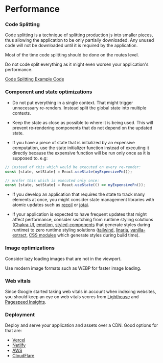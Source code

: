 # Performance

### Code Splitting

Code splitting is a technique of splitting production js into smaller pieces, thus allowing the application to be only partially downloaded. Any unused code will not be downloaded until it is required by the application.

Most of the time code splitting should be done on the routes level.

Do not code split everything as it might even worsen your application's performance.

[Code Splitting Example Code](../src/routes/index.tsx)

### Component and state optimizations

- Do not put everything in a single context. That might trigger unnecessary re-renders. Instead split the global state into multiple contexts.

- Keep the state as close as possible to where it is being used. This will prevent re-rendering components that do not depend on the updated state.

- If you have a piece of state that is initialized by an expensive computation, use the state initializer function instead of executing it directly because the expensive function will be run only once as it is supposed to. e.g:

```javascript
// instead of this which would be executed on every re-render:
const [state, setState] = React.useState(myExpensiveFn());

// prefer this which is executed only once:
const [state, setState] = React.useState(() => myExpensiveFn());
```

- If you develop an application that requires the state to track many elements at once, you might consider state management libraries with atomic updates such as [recoil](https://recoiljs.org/) or [jotai](https://jotai.pmnd.rs/).

- If your application is expected to have frequent updates that might affect performance, consider switching from runtime styling solutions ([Chakra UI](https://chakra-ui.com/), [emotion](https://emotion.sh/docs/introduction), [styled-components](https://styled-components.com/) that generate styles during runtime) to zero runtime styling solutions ([tailwind](https://tailwindcss.com/), [linaria](https://github.com/callstack/linaria), [vanilla-extract](https://github.com/seek-oss/vanilla-extract), [CSS modules](https://github.com/css-modules/css-modules) which generate styles during build time).

### Image optimizations

Consider lazy loading images that are not in the viewport.

Use modern image formats such as WEBP for faster image loading.

### Web vitals

Since Google started taking web vitals in account when indexing websites, you should keep an eye on web vitals scores from [Lighthouse](https://web.dev/measure/) and [Pagespeed Insights](https://developers.google.com/speed/pagespeed/insights/).

### Deployment

Deploy and serve your application and assets over a CDN. Good options for that are:

- [Vercel](https://vercel.com/)
- [Netlify](https://www.netlify.com/)
- [AWS](https://aws.amazon.com/cloudfront/)
- [CloudFlare](https://www.cloudflare.com/en-gb/cdn/)

